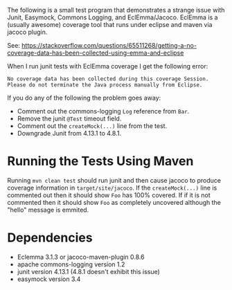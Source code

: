 The following is a small test program that demonstrates a strange issue with Junit, Easymock, Commons Logging,
and EclEmma/Jacoco.  EclEmma is a (usually awesome) coverage tool that runs under eclipse and maven via jacoco plugin. 

See:
	https://stackoverflow.com/questions/65511268/getting-a-no-coverage-data-has-been-collected-using-emma-and-eclipse

When I run junit tests with EclEmma coverage I get the following error:

	No coverage data has been collected during this coverage Session.
	Please do not terminate the Java process manually from Eclipse.

If you do any of the following the problem goes away:

* Comment out the commons-logging `Log` reference from `Bar`.
* Remove the junit `@Test` timeout field.
* Comment out the `createMock(...)` line from the test.
* Downgrade Junit from 4.13.1 to 4.8.1.

# Running the Tests Using Maven

Running `mvn clean test` should run junit and then cause jacoco to produce coverage information in
`target/site/jacoco`.  If the `createMock(...)` line is commented out then it should show `Foo` has 100% covered.  If
if it is not commented then it should show `Foo` as completely uncovered although the "hello" message is emmited.

# Dependencies

* Eclemma 3.1.3 or jacoco-maven-plugin 0.8.6
* apache commons-logging version 1.2
* junit version 4.13.1 (4.8.1 doesn't exhibit this issue)
* easymock version 3.4
